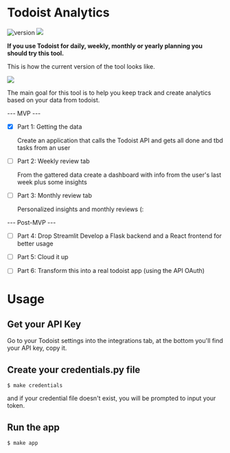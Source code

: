 # Todoist Analytics

![version](https://img.shields.io/badge/version-0.0.1-brightgreen)
<img src='assets/images/todoist_analytics.png'>

<b>
If you use Todoist for daily, weekly, monthly or yearly planning you should try this tool.
</b>

This is how the current version of the tool looks like.

<img src='assets/images/demo.gif'>


The main goal for this tool is to help you keep track and create analytics based on your data from todoist.


--- MVP ---
- [x] Part 1: Getting the data
  
  Create an application that calls the Todoist API and gets all done and tbd tasks from an user
- [ ] Part 2: Weekly review tab
  
  From the gattered data create a dashboard with info from the user's last week plus some insights
- [ ] Part 3: Monthly review tab
  
  Personalized insights and monthly reviews (:

--- Post-MVP ---
- [ ] Part 4: Drop Streamlit
Develop a Flask backend and a React frontend for better usage

- [ ] Part 5: Cloud it up

- [ ] Part 6: Transform this into a real todoist app (using the API OAuth)


# Usage

## Get your API Key
Go to your Todoist settings into the integrations tab, at the bottom you'll find your API key, copy it.

## Create your credentials.py file

`$ make credentials`

and if your credential file doesn't exist, you will be prompted to input your token.

## Run the app

`$ make app`

